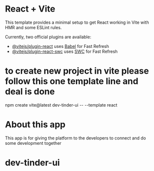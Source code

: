 # React + Vite

This template provides a minimal setup to get React working in Vite with HMR and some ESLint rules.

Currently, two official plugins are available:

- [@vitejs/plugin-react](https://github.com/vitejs/vite-plugin-react/blob/main/packages/plugin-react/README.md) uses [Babel](https://babeljs.io/) for Fast Refresh
- [@vitejs/plugin-react-swc](https://github.com/vitejs/vite-plugin-react-swc) uses [SWC](https://swc.rs/) for Fast Refresh

# to create new project in vite please follow this one template line and deal is done 
npm create vite@latest dev-tinder-ui -- --template react

# About this app 
This app is for giving the platform to the developers to connect and do some development together 
# dev-tinder-ui
